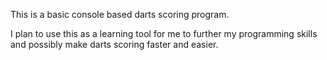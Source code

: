 This is a basic console based darts scoring program.

I plan to use this as a learning tool for me to further my programming skills and possibly make darts scoring faster and easier.